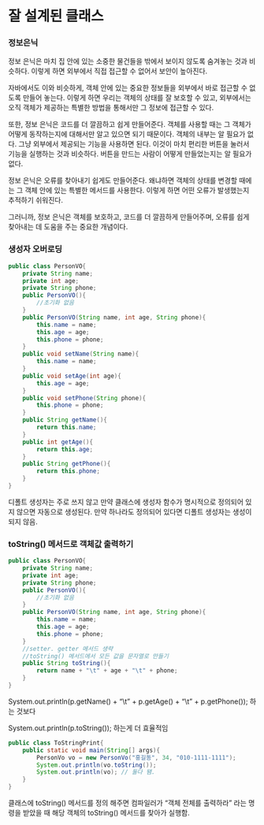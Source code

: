 # 잘 설계된 클래스

### 정보은닉

정보 은닉은 마치 집 안에 있는 소중한 물건들을 밖에서 보이지 않도록 숨겨놓는 것과 비슷하다. 이렇게 하면 외부에서 직접 접근할 수 없어서 보안이 높아진다.

자바에서도 이와 비슷하게, 객체 안에 있는 중요한 정보들을 외부에서 바로 접근할 수 없도록 만들어 놓는다. 이렇게 하면 우리는 객체의 상태를 잘 보호할 수 있고, 외부에서는 오직 객체가 제공하는 특별한 방법을 통해서만 그 정보에 접근할 수 있다.

또한, 정보 은닉은 코드를 더 깔끔하고 쉽게 만들어준다. 객체를 사용할 때는 그 객체가 어떻게 동작하는지에 대해서만 알고 있으면 되기 때문이다. 객체의 내부는 알 필요가 없다. 그냥 외부에서 제공되는 기능을 사용하면 된다. 이것이 마치 편리한 버튼을 눌러서 기능을 실행하는 것과 비슷하다. 버튼을 만드는 사람이 어떻게 만들었는지는 알 필요가 없다.

정보 은닉은 오류를 찾아내기 쉽게도 만들어준다. 왜냐하면 객체의 상태를 변경할 때에는 그 객체 안에 있는 특별한 메서드를 사용한다. 이렇게 하면 어떤 오류가 발생했는지 추적하기 쉬워진다.

그러니까, 정보 은닉은 객체를 보호하고, 코드를 더 깔끔하게 만들어주며, 오류를 쉽게 찾아내는 데 도움을 주는 중요한 개념이다.

### 생성자 오버로딩

```java
public class PersonVO{
	private String name;
	private int age;
	private String phone;
	public PersonVO(){
		//초기화 없음
	}
	public PersonVO(String name, int age, String phone){
		this.name = name;
		this.age = age;
		this.phone = phone;
	}
	public void setName(String name){
		this.name = name;
	}
	public void setAge(int age){
		this.age = age;
	}
	public void setPhone(String phone){
		this.phone = phone;
	}
	public String getName(){
		return this.name;
	}
	public int getAge(){
		return this.age;
	}
	public String getPhone(){
		return this.phone;
	}
}
```

디폴트 생성자는 주로 쓰지 않고 만약 클래스에 생성자 함수가 명시적으로 정의되어 있지 않으면 자동으로 생성된다. 만약 하나라도 정의되어 있다면 디폴트 생성자는 생성이 되지 않음. 

### toString() 메서드로 객체값 출력하기

```java
public class PersonVO{
	private String name;
	private int age;
	private String phone;
	public PersonVO(){
		//초기화 없음
	}
	public PersonVO(String name, int age, String phone){
		this.name = name;
		this.age = age;
		this.phone = phone;
	}
	//setter. getter 메서드 생략 
	//toString() 메서드에서 모든 값을 문자열로 만들기
	public String toString(){
		return name + "\t" + age + "\t" + phone;
	}
}
```

System.out.println(p.getName() + “\t” + p.getAge() + “\t” + p.getPhone()); 하는 것보다

System.out.println(p.toString()); 하는게 더 효율적임

```java
public class ToStringPrint{
	public static void main(String[] args){
		PersonVo vo = new PersonVo("홍길동", 34, "010-1111-1111");
		System.out.println(vo.toString());
		System.out.println(vo); // 둘다 됌.
	}
}
```

클래스에 toString() 메서드를 정의 해주면 컴파일러가 “객체 전체를 출력하라” 라는 명령을 받았을 때 해당 객체의 toString() 메서드를 찾아가 실행함.